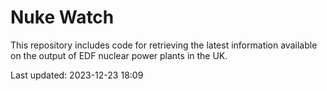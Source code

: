 # Nuke Watch

This repository includes code for retrieving the latest information available on the output of EDF nuclear power plants in the UK.

Last updated: 2023-12-23 18:09